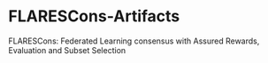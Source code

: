 # FLARESCons-Artifacts
FLARESCons: Federated Learning consensus with Assured Rewards, Evaluation and Subset Selection  
